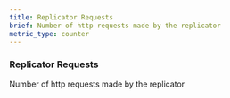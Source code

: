 ```yaml
---
title: Replicator Requests
brief: Number of http requests made by the replicator
metric_type: counter
---
```

### Replicator Requests

Number of http requests made by the replicator